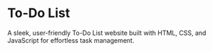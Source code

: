 # To-Do List
A sleek, user-friendly To-Do List website built with HTML, CSS, and JavaScript for effortless task management.
